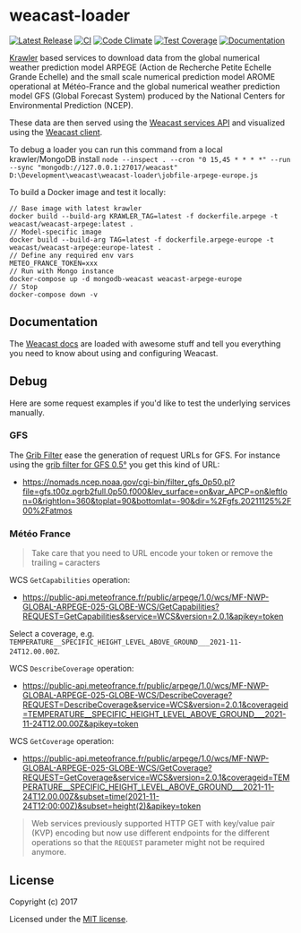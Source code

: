 # weacast-loader

[![Latest Release](https://img.shields.io/github/v/tag/weacast/weacast-loader?sort=semver&label=latest)](https://github.com/weacast/weacast-loader/releases)
[![CI](https://github.com/weacast/weacast-loader/actions/workflows/main.yaml/badge.svg)](https://github.com/weacast/weacast-loader/actions/workflows/main.yaml)
[![Code Climate](https://codeclimate.com/github/weacast/weacast-loader/badges/gpa.svg)](https://codeclimate.com/github/weacast/weacast-loader)
[![Test Coverage](https://codeclimate.com/github/weacast/weacast-loader/badges/coverage.svg)](https://codeclimate.com/github/weacast/weacast-loader/coverage)
[![Documentation](https://img.shields.io/badge/documentation-available-brightgreen.svg)](https://weacast.github.io/weacast/)

[Krawler](https://kalisio.github.io/krawler/) based services to download data from the global numerical weather prediction model ARPEGE (Action de Recherche Petite Echelle Grande Echelle) and the small scale numerical prediction model AROME operational at Météo-France and the global numerical weather prediction model GFS (Global Forecast System) produced by the National Centers for Environmental Prediction (NCEP).

These data are then served using the [Weacast services API](https://github.com/weacast/weacast-api) and visualized using the [Weacast client](https://github.com/weacast/weacast-client).

To debug a loader you can run this command from a local krawler/MongoDB install `node --inspect . --cron "0 15,45 * * * *" --run --sync "mongodb://127.0.0.1:27017/weacast" D:\Development\weacast\weacast-loader\jobfile-arpege-europe.js`

To build a Docker image and test it locally:
```
// Base image with latest krawler
docker build --build-arg KRAWLER_TAG=latest -f dockerfile.arpege -t weacast/weacast-arpege:latest .
// Model-specific image
docker build --build-arg TAG=latest -f dockerfile.arpege-europe -t weacast/weacast-arpege:europe-latest .
// Define any required env vars
METEO_FRANCE_TOKEN=xxx
// Run with Mongo instance
docker-compose up -d mongodb-weacast weacast-arpege-europe
// Stop
docker-compose down -v
```

## Documentation

The [Weacast docs](https://weacast.github.io/weacast/) are loaded with awesome stuff and tell you everything you need to know about using and configuring Weacast.

## Debug

Here are some request examples if you'd like to test the underlying services manually.

### GFS

The [Grib Filter](https://nomads.ncep.noaa.gov/txt_descriptions/grib_filter_doc.shtml) ease the generation of request URLs for GFS. For instance using the [grib filter for GFS 0.5°](https://nomads.ncep.noaa.gov/cgi-bin/filter_gfs_0p50.pl) you get this kind of URL:

* https://nomads.ncep.noaa.gov/cgi-bin/filter_gfs_0p50.pl?file=gfs.t00z.pgrb2full.0p50.f000&lev_surface=on&var_APCP=on&leftlon=0&rightlon=360&toplat=90&bottomlat=-90&dir=%2Fgfs.20211125%2F00%2Fatmos

### Météo France

> Take care that you need to URL encode your token or remove the trailing `=` caracters

WCS `GetCapabilities` operation:

* https://public-api.meteofrance.fr/public/arpege/1.0/wcs/MF-NWP-GLOBAL-ARPEGE-025-GLOBE-WCS/GetCapabilities?REQUEST=GetCapabilities&service=WCS&version=2.0.1&apikey=token

Select a coverage, e.g. `TEMPERATURE__SPECIFIC_HEIGHT_LEVEL_ABOVE_GROUND___2021-11-24T12.00.00Z`.

WCS `DescribeCoverage` operation:

* https://public-api.meteofrance.fr/public/arpege/1.0/wcs/MF-NWP-GLOBAL-ARPEGE-025-GLOBE-WCS/DescribeCoverage?REQUEST=DescribeCoverage&service=WCS&version=2.0.1&coverageid=TEMPERATURE__SPECIFIC_HEIGHT_LEVEL_ABOVE_GROUND___2021-11-24T12.00.00Z&apikey=token

WCS `GetCoverage` operation:

* https://public-api.meteofrance.fr/public/arpege/1.0/wcs/MF-NWP-GLOBAL-ARPEGE-025-GLOBE-WCS/GetCoverage?REQUEST=GetCoverage&service=WCS&version=2.0.1&coverageid=TEMPERATURE__SPECIFIC_HEIGHT_LEVEL_ABOVE_GROUND___2021-11-24T12.00.00Z&subset=time(2021-11-24T12:00:00Z)&subset=height(2)&apikey=token

> Web services previously supported HTTP GET with key/value pair (KVP) encoding but now use different endpoints for the different operations so that the `REQUEST` parameter might not be required anymore. 

## License

Copyright (c) 2017

Licensed under the [MIT license](LICENSE).

